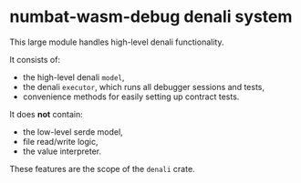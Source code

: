# numbat-wasm-debug denali system

This large module handles high-level denali functionality.

It consists of:
- the high-level denali `model`,
- the denali `executor`, which runs all debugger sessions and tests,
- convenience methods for easily setting up contract tests.

It does **not** contain:
- the low-level serde model,
- file read/write logic,
- the value interpreter.

These features are the scope of the `denali` crate.
